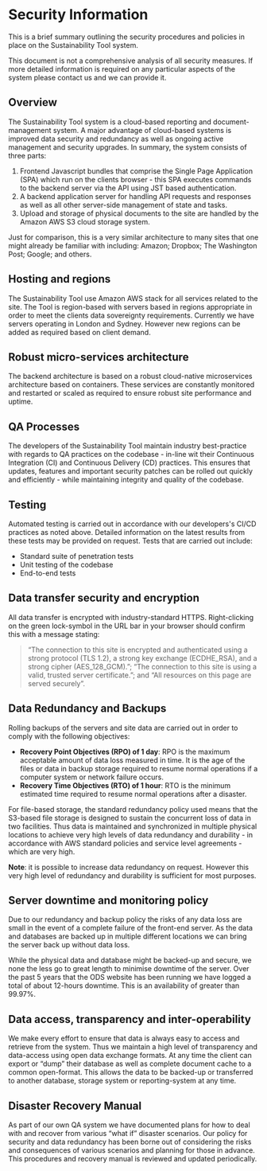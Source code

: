 # Security Information

This is a brief summary outlining the security procedures and policies in place on the Sustainability Tool system.

This document is not a comprehensive analysis of all security measures. If more detailed information is required on any particular aspects of the system please contact us and we can provide it.

## Overview

The Sustainability Tool system is a cloud-based reporting and document-management system. A major advantage of cloud-based systems is improved data security and redundancy as well as ongoing active management and security upgrades. In summary, the system consists of three parts:

1. Frontend Javascript bundles that comprise the Single Page Application (SPA) which run on the clients browser - this SPA executes commands to the backend server via the API using JST based authentication.
2. A backend application server for handling API requests and responses as well as all other server-side management of state and tasks.
3. Upload and storage of physical documents to the site are handled by the Amazon AWS S3 cloud storage system.

Just for comparison, this is a very similar architecture to many sites that one might already be familiar with including: Amazon; Dropbox; The Washington Post; Google; and others.

## Hosting and regions

The Sustainability Tool use Amazon AWS stack for all services related to the site.  The Tool is region-based with servers based in regions appropriate in order to meet the clients data sovereignty requirements.  Currently we have servers operating in London and Sydney.  However new regions can be added as required based on client demand.

## Robust micro-services architecture

The backend architecture is based on a robust cloud-native microservices architecture based on containers.  These services are constantly monitored and restarted or scaled as required to ensure robust site performance and uptime.


## QA Processes

The developers of the Sustainability Tool maintain industry best-practice with regards to QA practices on the codebase - in-line wit their Continuous Integration (CI) and Continuous Delivery (CD) practices. This ensures that updates, features and important security patches can be rolled out quickly and efficiently - while maintaining integrity and quality of the codebase.


## Testing

Automated testing is carried out in accordance with our developers's CI/CD practices as noted above.  Detailed information on the latest results from these tests may be provided on request.  Tests that are carried out include:

* Standard suite of penetration tests
* Unit testing of the codebase
* End-to-end tests

## Data transfer security and encryption

All data transfer is encrypted with industry-standard HTTPS. Right-clicking on the green lock-symbol in the URL bar in your browser should confirm this with a message stating:
> “The connection to this site is encrypted and authenticated using a strong protocol (TLS 1.2), a strong key exchange (ECDHE_RSA), and a strong cipher (AES_128_GCM).”;
> “The connection to this site is using a valid, trusted server certificate.”; and
> “All resources on this page are served securely”.

## Data Redundancy and Backups

Rolling backups of the servers and site data are carried out in order to comply with the following objectives:

* **Recovery Point Objectives (RPO) of 1 day**:  RPO is the maximum acceptable amount of data loss measured in time. It is the age of the files or data in backup storage required to resume normal operations if a computer system or network failure occurs.
* **Recovery Time Objectives (RTO) of 1 hour**: RTO is the minimum estimated time required to resume normal operations after a disaster.

For file-based storage, the standard redundancy policy used means that the S3-based file storage is designed to sustain the concurrent loss of data in two facilities. Thus data is maintained and synchronized in multiple physical locations to achieve very high levels of data redundancy and durability - in accordance with AWS standard policies and service level agreements - which are very high.

**Note**: it is possible to increase data redundancy on request. However this very high level of redundancy and durability is sufficient for most purposes.

## Server downtime and monitoring policy

Due to our redundancy and backup policy the risks of any data loss are small in the event of a complete failure of the front-end server. As the data and databases are backed up in multiple different locations we can bring the server back up without data loss.

While the physical data and database might be backed-up and secure, we none the less go to great length to minimise downtime of the server. Over the past 5 years that the ODS website has been running we have logged a total of about 12-hours downtime. This is an availability of greater than 99.97%.


## Data access, transparency and inter-operability

We make every effort to ensure that data is always easy to access and retrieve from the system. Thus we maintain a high level of transparency and data-access using open data exchange formats. At any time the client can export or “dump” their database as well as complete document cache to a common open-format. This allows the data to be backed-up or transferred to another database, storage system or reporting-system at any time.


## Disaster Recovery Manual

As part of our own QA system we have documented plans for how to deal with and recover from various “what if” disaster scenarios. Our policy for security and data redundancy has been borne out of considering the risks and consequences of various scenarios and planning for those in advance. This procedures and recovery manual is reviewed and updated periodically.

